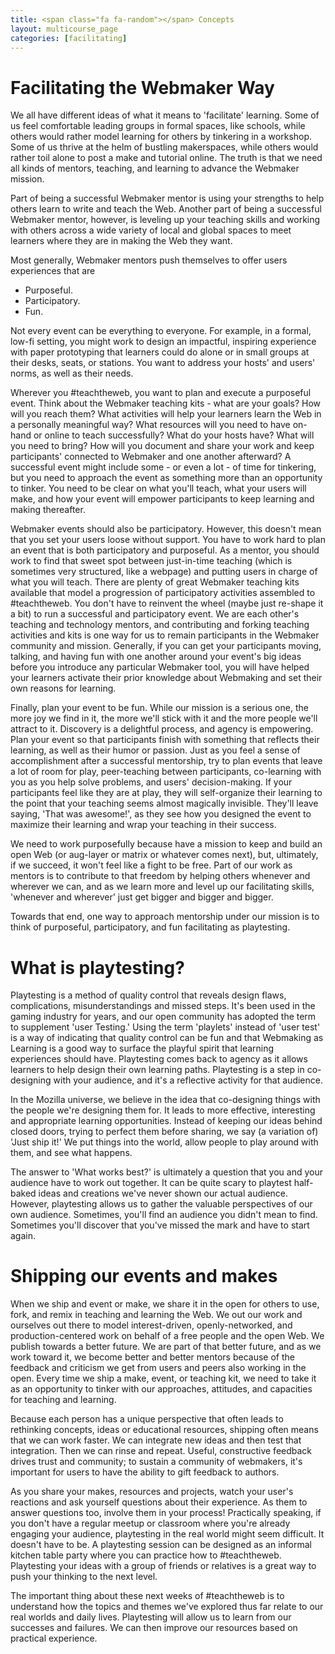 ```yaml
---
title: <span class="fa fa-random"></span> Concepts
layout: multicourse_page
categories: [facilitating]
---
```


# Facilitating the Webmaker Way

We all have different ideas of what it means to 'facilitate' learning. Some of us feel comfortable leading groups in formal spaces, like schools, while others would rather model learning for others by tinkering in a workshop. Some of us thrive at the helm of bustling makerspaces, while others would rather toil alone to post a make and tutorial online. The truth is that we need all kinds of mentors, teaching, and learning to advance the Webmaker mission. 

Part of being a successful Webmaker mentor is using your strengths to help others learn to write and teach the Web. Another part of being a successful Webmaker mentor, however, is leveling up your teaching skills and working with others across a wide variety of local and global spaces to meet learners where they are in making the Web they want.

Most generally, Webmaker mentors push themselves to offer users experiences that are

* Purposeful.
* Participatory.
* Fun.

Not every event can be everything to everyone. For example, in a formal, low-fi setting, you might work to design an impactful, inspiring experience with paper prototyping that learners could do alone or in small groups at their desks, seats, or stations. You want to address your hosts' and users' norms, as well as their needs.

Wherever you #teachtheweb, you want to plan and execute a purposeful event. Think about the Webmaker teaching kits - what are your goals? How will you reach them? What activities will help your learners learn the Web in a personally meaningful way? What resources will you need to have on-hand or online to teach successfully? What do your hosts have? What will you need to bring? How will you document and share your work and keep participants' connected to Webmaker and one another afterward? A successful event might include some - or even a lot - of time for tinkering, but you need to approach the event as something more than an opportunity to tinker. You need to be clear on what you'll teach, what your users will make, and how your event will empower participants to keep learning and making thereafter.

Webmaker events should also be participatory. However, this doesn't mean that you set your users loose without support. You have to work hard to plan an event that is both participatory and purposeful. As a mentor, you should work to find that sweet spot between just-in-time teaching (which is sometimes very structured, like a webpage) and putting users in charge of what you will teach. There are plenty of great Webmaker teaching kits available that model a progression of participatory activities assembled to #teachtheweb. You don't have to reinvent the wheel (maybe just re-shape it a bit) to run a successful and participatory event. We are each other's teaching and technology mentors, and contributing and forking teaching activities and kits is one way for us to remain participants in the Webmaker community and mission. Generally, if you can get your participants moving, talking, and having fun with one another around your event's big ideas before you introduce any particular Webmaker tool, you will have helped your learners activate their prior knowledge about Webmaking and set their own reasons for learning.

Finally, plan your event to be fun. While our mission is a serious one, the more joy we find in it, the more we'll stick with it and the more people we'll attract to it. Discovery is a delightful process, and agency is empowering. Plan your event so that participants finish with something that reflects their learning, as well as their humor or passion. Just as you feel a sense of accomplishment after a successful mentorship, try to plan events that leave a lot of room for play, peer-teaching between participants, co-learning with you as you help solve problems, and users' decision-making. If your participants feel like they are at play, they will self-organize their learning to the point that your teaching seems almost magically invisible. They'll leave saying, 'That was awesome!', as they see how you designed the event to maximize their learning and wrap your teaching in their success.

We need to work purposefully because have a mission to keep and build an open Web (or aug-layer or matrix or whatever comes next), but, ultimately, if we succeed, it won't feel like a fight to be free. Part of our work as mentors is to contribute to that freedom by helping others whenever and wherever we can, and as we learn more and level up our facilitating skills, 'whenever and wherever' just get bigger and bigger and bigger.

Towards that end, one way to approach mentorship under our mission is to think of purposeful, participatory, and fun facilitating as playtesting.

# What is playtesting?

Playtesting is a method of quality control that reveals design flaws, complications, misunderstandings and missed steps. It's been used in the gaming industry for years, and our open community has adopted the term to supplement 'user Testing.' Using the term 'playlets' instead of 'user test' is a way of indicating that quality control can be fun and that Webmaking as Learning is a good way to surface the playful spirit that learning experiences should have. Playtesting comes back to agency as it allows learners to help design their own learning paths. Playtesting is a step in co-designing with your audience, and it's a reflective activity for that audience.

In the Mozilla universe, we believe in the idea that co-designing things with the people we're designing them for. It leads to more effective, interesting and appropriate learning opportunities. Instead of keeping our ideas behind closed doors, trying to perfect them before sharing, we say (a variation of) 'Just ship it!' We put things into the world, allow people to play around with them, and see what happens.

The answer to 'What works best?' is ultimately a question that you and your audience have to work out together. It can be quite scary to playtest half-baked ideas and creations we've never shown our actual audience. However, playtesting allows us to gather the valuable perspectives of our own audience. Sometimes, you'll find an audience you didn't mean to find. Sometimes you'll discover that you've missed the mark and have to start again.

# Shipping our events and makes

When we ship and event or make, we share it in the open for others to use, fork, and remix in teaching and learning the Web. We out our work and ourselves out there to model interest-driven, openly-networked, and production-centered work on behalf of a free people and the open Web. We publish towards a better future. We are part of that better future, and as we work toward it, we become better and better mentors because of the feedback and criticism we get from users and peers also working in the open. Every time we ship a make, event, or teaching kit, we need to take it as an opportunity to tinker with our approaches, attitudes, and capacities for teaching and learning.

Because each person has a unique perspective that often leads to rethinking concepts, ideas or educational resources, shipping often means that we can work faster. We can integrate new ideas and then test that integration. Then we can rinse and repeat. Useful, constructive feedback drives trust and community; to sustain a community of webmakers, it's important for users to have the ability to gift feedback to authors.

As you share your makes, resources and projects, watch your user's reactions and ask yourself questions about their experience. As them to answer questions too, involve them in your process! Practically speaking, if you don't have a regular meetup or classroom where you're already engaging your audience, playtesting in the real world might seem difficult. It doesn't have to be. A playtesting session can be designed as an informal kitchen table party where you can practice how to #teachtheweb. Playtesting your ideas with a group of friends or relatives is a great way to push your thinking to the next level.

The important thing about these next weeks of #teachtheweb is to understand how the topics and themes we've explored thus far relate to our real worlds and daily lives. Playtesting will allow us to learn from our successes and failures. We can then improve our resources based on practical experience.
